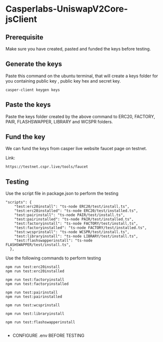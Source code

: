 # Casperlabs-UniswapV2Core-jsClient

## Prerequisite

Make sure you have created, pasted and funded the keys before testing.

## Generate the keys

Paste this command on the ubuntu terminal, that will create a keys folder for you containing public key , public key hex and secret key.

```
casper-client keygen keys

```
## Paste the keys

Paste the keys folder created by the above command to ERC20, FACTORY, PAIR, FLASHSWAPPER, LIBRARY and WCSPR folders.

## Fund the key

We can fund the keys from casper live website faucet page on testnet.

Link:

```
https://testnet.cspr.live/tools/faucet

```

## Testing

Use the script file in package.json to perform the testing
```
"scripts": {
    "test:erc20install": "ts-node ERC20/test/install.ts",
    "test:erc20installed": "ts-node ERC20/test/installed.ts",
    "test:pairinstall": "ts-node PAIR/test/install.ts",
    "test:pairinstalled": "ts-node PAIR/test/installed.ts",
    "test:factoryinstall": "ts-node FACTORY/test/install.ts",
    "test:factoryinstalled": "ts-node FACTORY/test/installed.ts",
    "test:wcsprinstall": "ts-node WCSPR/test/install.ts",
    "test:libraryinstall": "ts-node LIBRARY/test/install.ts",
    "test:flashswapperinstall": "ts-node FLASHSWAPPER/test/install.ts",
  },
```

Use the following commands to perform testing
```
npm run test:erc20install
npm run test:erc20installed

npm run test:factoryinstall
npm run test:factoryinstalled

npm run test:pairinstall
npm run test:pairinstalled

npm run test:wcsprinstall

npm run test:libraryinstall

npm run test:flashswapperinstall


```

* CONFIGURE .env BEFORE TESTING

